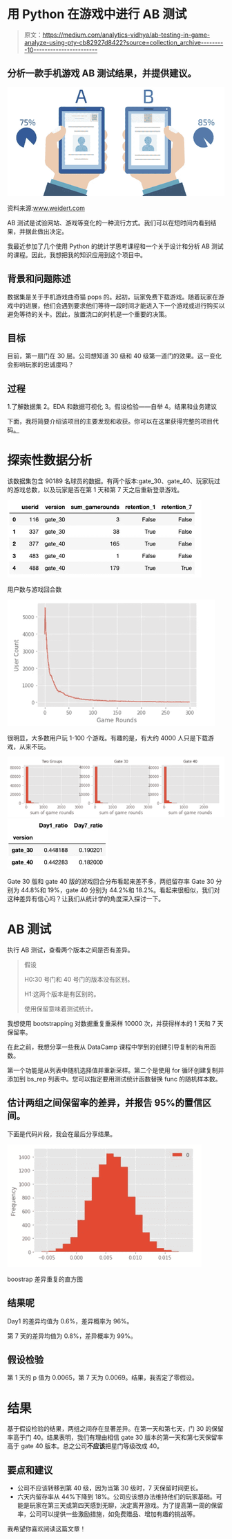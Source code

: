 # 用 Python 在游戏中进行 AB 测试

> 原文：<https://medium.com/analytics-vidhya/ab-testing-in-game-analyze-using-pty-cb82927d8422?source=collection_archive---------10----------------------->

## 分析一款手机游戏 AB 测试结果，并提供建议。

![](img/560be4a6bc48d21aace120b388009e77.png)

资料来源:www.weidert.com

AB 测试是试验网站、游戏等变化的一种流行方式。我们可以在短时间内看到结果，并据此做出决定。

我最近参加了几个使用 Python 的统计学思考课程和一个关于设计和分析 AB 测试的课程。因此，我想把我的知识应用到这个项目中。

## 背景和问题陈述

数据集是关于手机游戏曲奇猫 pops 的。起初，玩家免费下载游戏。随着玩家在游戏中的进展，他们会遇到要求他们等待一段时间才能进入下一个游戏或进行购买以避免等待的关卡。因此，放置浇口的时机是一个重要的决策。

## 目标

目前，第一扇门在 30 层。公司想知道 30 级和 40 级第一道门的效果。这一变化会影响玩家的忠诚度吗？

## 过程

1.了解数据集
2。EDA 和数据可视化
3。假设检验——自举
4。结果和业务建议

下面，我将简要介绍该项目的主要发现和收获。你可以在这里获得完整的项目代码[。](https://github.com/thejasmine/ABtesting_game)

# 探索性数据分析

该数据集包含 90189 名球员的数据。有两个版本:gate_30、gate_40、玩家玩过的游戏总数，以及玩家是否在第 1 天和第 7 天之后重新登录游戏。

![](img/08dfce262f8d4ed3b849dc0b5698c378.png)

用户数与游戏回合数

![](img/217920c78d36afe76b23911d24cc1c3a.png)

很明显，大多数用户玩 1-100 个游戏。有趣的是，有大约 4000 人只是下载游戏，从来不玩。

![](img/09c11af141cd4a50985ac66ceb2bedd4.png)![](img/00e6acf70788da25e34984c87f1e4ac6.png)

Gate 30 版和 gate 40 版的游戏回合分布看起来差不多，两组留存率 Gate 30 分别为 44.8%和 19%，gate 40 分别为 44.2%和 18.2%。看起来很相似，我们对这种差异有信心吗？让我们从统计学的角度深入探讨一下。

# AB 测试

执行 AB 测试，查看两个版本之间是否有差异。

> 假设
> 
> H0:30 号门和 40 号门的版本没有区别。
> 
> H1:这两个版本是有区别的。
> 
> 使用保留意味着测试统计。

我想使用 bootstrapping 对数据重复重采样 10000 次，并获得样本的 1 天和 7 天保留率。

在此之前，我想分享一些我从 DataCamp 课程中学到的创建引导复制的有用函数。

第一个功能是从列表中随机选择值并重新采样。第二个是使用 for 循环创建复制并添加到 bs_rep 列表中。您可以指定要用测试统计函数替换 func 的随机样本数。

## 估计两组之间保留率的差异，并报告 95%的置信区间。

下面是代码片段，我会在最后分享结果。

![](img/6000cfef0cbf47b7f3ee41a030fedebd.png)

boostrap 差异重复的直方图

## 结果呢

Day1 的差异均值为 0.6%，差异概率为 96%。

第 7 天的差异均值为 0.8%，差异概率为 99%。

## 假设检验

第 1 天的 p 值为 0.0065，第 7 天为 0.0069。结果，我否定了零假设。

# 结果

基于假设检验的结果，两组之间存在显著差异。在第一天和第七天，门 30 的保留率高于门 40。结果表明，我们有理由相信 gate 30 版本的第一天和第七天保留率高于 gate 40 版本。总之公司**不应该**把星门等级改成 40。

## 要点和建议

*   公司不应该转移到第 40 级，因为当第 30 级时，7 天保留时间更长。
*   六天内留存率从 44%下降到 18%。公司应该想办法维持他们的玩家基础。可能是玩家在第三天或第四天感到无聊，决定离开游戏。为了提高第一周的保留率，公司可以提供一些激励措施，如免费赠品、增加有趣的挑战等。

我希望你喜欢阅读这篇文章！